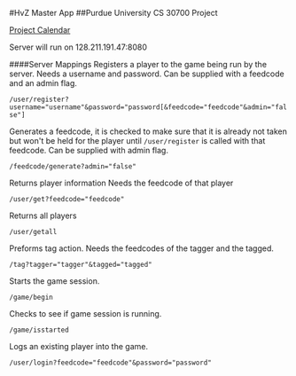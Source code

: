 #HvZ Master App
##Purdue University CS 30700 Project

[Project Calendar](https://www.google.com/calendar/embed?src=9nbo43qa79nmsmpnseo66n64oo%40group.calendar.google.com&ctz=America/New_York)

Server will run on 128.211.191.47:8080


####Server Mappings
Registers a player to the game being run by the server.
Needs a username and password.
Can be supplied with a feedcode and an admin flag.

`/user/register?username="username"&password="password[&feedcode="feedcode"&admin="false"]`

Generates a feedcode, it is checked to make sure that it is already not taken but won't be held for the player until `/user/register` is called with that feedcode.
Can be supplied with admin flag.

`/feedcode/generate?admin="false"`

Returns player information
Needs the feedcode of that player

`/user/get?feedcode="feedcode"`

Returns all players

`/user/getall`

Preforms tag action.
Needs the feedcodes of the tagger and the tagged.

`/tag?tagger="tagger"&tagged="tagged"`

Starts the game session.

`/game/begin`

Checks to see if game session is running.

`/game/isstarted`

Logs an existing player into the game.

`/user/login?feedcode="feedcode"&password="password"`